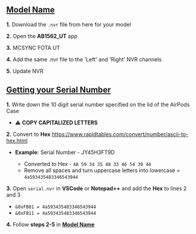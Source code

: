 ## <a href="#model-name" id="model-name" name="model-name">**Model Name**</a>

**1.** Download the `.nvr` file from here for your model

**2.** Open the **AB1562_UT** app

**3.** MCSYNC FOTA UT

**4.** Add the same .nvr file to the 'Left' and 'Right' NVR channels

**5.** Update NVR

## <a href="#sn" id="sn" name="sn"> **Getting your Serial Number** </a>

**1.** Write down the 10 digit serial number specified on the lid of the AirPods Case <br>

- ⚠️ **COPY CAPITALIZED LETTERS**

**2.** Convert to **Hex**
https://www.rapidtables.com/convert/number/ascii-to-hex.html

- **Example:** Serial Number - JY45H3FT9D

  - Converted to Hex - `4A 59 34 35 48 33 46 54 39 44`
  - Remove all spaces and turn uppercase letters into lowercase = `4a593435483346543944`

**3.** Open `serial.nvr` in **VSCode** or **Notepad++** and add the **Hex** to lines 2 and 3

- `&0xFB01 = 4a593435483346543944`
- `&0xFB11 = 4a593435483346543944`

**4.** Follow **steps 2-5** in <a href="#model-name">**Model Name**</a>
